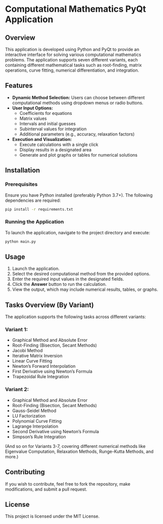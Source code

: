 # Computational Mathematics PyQt Application

## Overview
This application is developed using Python and PyQt to provide an interactive interface for solving various computational mathematics problems. The application supports seven different variants, each containing different mathematical tasks such as root-finding, matrix operations, curve fitting, numerical differentiation, and integration.

## Features
- **Dynamic Method Selection:** Users can choose between different computational methods using dropdown menus or radio buttons.
- **User Input Options:**
  - Coefficients for equations
  - Matrix values
  - Intervals and initial guesses
  - Subinterval values for integration
  - Additional parameters (e.g., accuracy, relaxation factors)
- **Execution and Visualization:**
  - Execute calculations with a single click
  - Display results in a designated area
  - Generate and plot graphs or tables for numerical solutions

## Installation
### Prerequisites
Ensure you have Python installed (preferably Python 3.7+). The following dependencies are required:
```bash
pip install -r requirements.txt
```

### Running the Application
To launch the application, navigate to the project directory and execute:
```bash
python main.py
```

## Usage
1. Launch the application.
2. Select the desired computational method from the provided options.
3. Enter the required input values in the designated fields.
4. Click the **Answer** button to run the calculation.
5. View the output, which may include numerical results, tables, or graphs.

## Tasks Overview (By Variant)
The application supports the following tasks across different variants:

### Variant 1:
- Graphical Method and Absolute Error
- Root-Finding (Bisection, Secant Methods)
- Jacobi Method
- Iterative Matrix Inversion
- Linear Curve Fitting
- Newton’s Forward Interpolation
- First Derivative using Newton’s Formula
- Trapezoidal Rule Integration

### Variant 2:
- Graphical Method and Absolute Error
- Root-Finding (Bisection, Secant Methods)
- Gauss-Seidel Method
- LU Factorization
- Polynomial Curve Fitting
- Lagrange Interpolation
- Second Derivative using Newton’s Formula
- Simpson’s Rule Integration

(And so on for Variants 3-7, covering different numerical methods like Eigenvalue Computation, Relaxation Methods, Runge-Kutta Methods, and more.)


## Contributing
If you wish to contribute, feel free to fork the repository, make modifications, and submit a pull request.

## License
This project is licensed under the MIT License.


